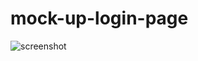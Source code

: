# mock-up-login-page

![screenshot](https://raw.githubusercontent.com/luvie23/mock-up-signup-page/master/img/screenshot.png)
